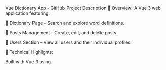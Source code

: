 Vue Dictionary App - GitHub Project Description
🔹 Overview:
A Vue 3 web application featuring:

📖 Dictionary Page – Search and explore word definitions.

📝 Posts Management – Create, edit, and delete posts.

👥 Users Section – View all users and their individual profiles.

🔹 Technical Highlights:

Built with Vue 3 using <script setup> syntax for cleaner and more efficient code.

Modern state management with Composition API (ref, reactive, computed).

Custom hooks and reusable composables for better logic organization.

Dynamic routing with Vue Router.

Responsive UI with CSS/Bootstrap.

🔹 Key Features:
✔ Real-time word search (Dictionary API integration)
✔ CRUD operations for posts (Create, Read, Update, Delete)
✔ User profile system with detailed views
✔ Form validation & reactivity using Vue’s latest patterns

🔹 Why Check This Out?

Follows best practices in Vue 3 development.

Uses modern <script setup> for better readability.

Clean, modular, and scalable structure.
